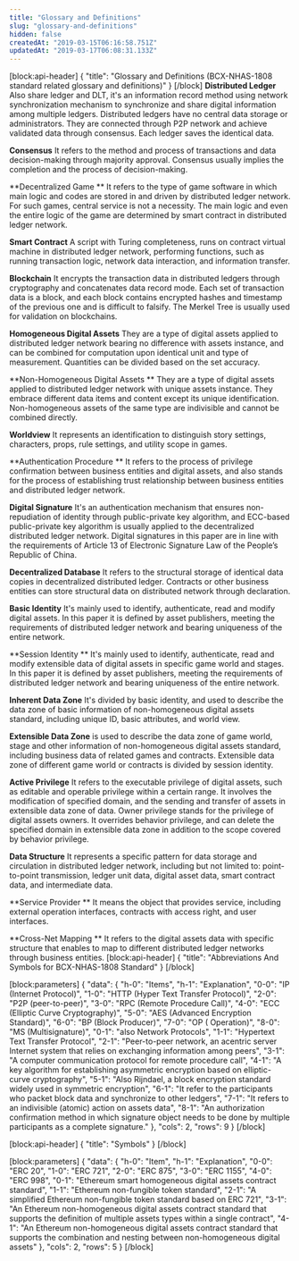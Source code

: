 ```yaml
---
title: "Glossary and Definitions"
slug: "glossary-and-definitions"
hidden: false
createdAt: "2019-03-15T06:16:58.751Z"
updatedAt: "2019-03-17T06:08:31.133Z"
---
```

[block:api-header]
{
  "title": "Glossary and Definitions (BCX-NHAS-1808 standard related glossary and definitions)"
}
[/block]
**Distributed Ledger**
Also share ledger and DLT, it's an information record method using network synchronization mechanism to synchronize and share digital information among multiple ledgers. Distributed ledgers have no central data storage or administrators. They are connected through P2P network and achieve validated data through consensus. Each ledger saves the identical data. 

**Consensus**
It refers to the method and process of transactions and data decision-making through majority approval. Consensus usually implies the completion and the process of decision-making.

**Decentralized Game **
It refers to the type of game software in which main logic and codes are stored in and driven by distributed ledger network. For such games, central service is not a necessity. The main logic and even the entire logic of the game are determined by smart contract in distributed ledger network.

**Smart Contract** 
A script with Turing completeness, runs on contract virtual machine in distributed ledger network, performing functions, such as running transaction logic, network data interaction, and information transfer.

**Blockchain** 
It encrypts the transaction data in distributed ledgers through cryptography and concatenates data record mode. Each set of transaction data is a block, and each block contains encrypted hashes and timestamp of the previous one and is difficult to falsify. The Merkel Tree is usually used for validation on blockchains.

**Homogeneous Digital Assets**
They are a type of digital assets applied to distributed ledger network bearing no difference with assets instance, and can be combined for computation upon identical unit and type of measurement. Quantities can be divided based on the set accuracy.

**Non-Homogeneous Digital Assets **
They are a type of digital assets applied to distributed ledger network with unique assets instance. They embrace different data items and content except its unique identification. Non-homogeneous assets of the same type are indivisible and cannot be combined directly.

**Worldview** 
It represents an identification to distinguish story settings, characters, props, rule settings, and utility scope in games.

**Authentication Procedure **
It refers to the process of privilege confirmation between business entities and digital assets, and also stands for the process of establishing trust relationship between business entities and distributed ledger network.

**Digital Signature**
It's an authentication mechanism that ensures non-repudiation of identity through public-private key algorithm, and ECC-based public-private key algorithm is usually applied to the decentralized distributed ledger network. Digital signatures in this paper are in line with the requirements of Article 13 of Electronic Signature Law of the People’s Republic of China.

**Decentralized Database** 
It refers to the structural storage of identical data copies in decentralized distributed ledger. Contracts or other business entities can store structural data on distributed network through declaration.

**Basic Identity**
It's mainly used to identify, authenticate, read and modify digital assets. In this paper it is defined by asset publishers, meeting the requirements of distributed ledger network and bearing uniqueness of the entire network.

**Session Identity **
It's mainly used to identify, authenticate, read and modify extensible data of digital assets in specific game world and stages. In this paper it is defined by asset publishers, meeting the requirements of distributed ledger network and bearing uniqueness of the entire network.

**Inherent Data Zone** 
It's divided by basic identity, and used to describe the data zone of basic information of non-homogeneous digital assets standard, including unique ID, basic attributes, and world view.

**Extensible Data Zone** 
is used to describe the data zone of game world, stage and other information of non-homogeneous digital assets standard, including business data of related games and contracts. Extensible data zone of different game world or contracts is divided by session identity.

**Active Privilege** 
It refers to the executable privilege of digital assets, such as editable and operable privilege within a certain range. It involves the modification of specified domain, and the sending and transfer of assets in extensible data zone of data.
Owner privilege stands for the privilege of digital assets owners. It overrides behavior privilege, and can delete the specified domain in extensible data zone in addition to the scope covered by behavior privilege.

**Data Structure** 
It represents a specific pattern for data storage and circulation in distributed ledger network, including but not limited to: point-to-point transmission, ledger unit data, digital asset data, smart contract data, and intermediate data.

**Service Provider **
It means the object that provides service, including external operation interfaces, contracts with access right, and user interfaces.

**Cross-Net Mapping **
It refers to the digital assets data with specific structure that enables to map to different distributed ledger networks through business entities.
[block:api-header]
{
  "title": "Abbreviations And Symbols for BCX-NHAS-1808 Standard"
}
[/block]

[block:parameters]
{
  "data": {
    "h-0": "Items",
    "h-1": "Explanation",
    "0-0": "IP (Internet Protocol)",
    "1-0": "HTTP (Hyper Text Transfer Protocol)",
    "2-0": "P2P (peer-to-peer)",
    "3-0": "RPC (Remote Procedure Call)",
    "4-0": "ECC (Elliptic Curve Cryptography)",
    "5-0": "AES (Advanced Encryption Standard)",
    "6-0": "BP (Block Producer)",
    "7-0": "OP ( Operation)",
    "8-0": "MS (Multisignature)",
    "0-1": "also Network Protocols",
    "1-1": "Hypertext Text Transfer Protocol",
    "2-1": "Peer-to-peer network, an acentric server Internet system that relies on exchanging information among peers",
    "3-1": "A computer communication protocol for remote procedure call",
    "4-1": "A key algorithm for establishing asymmetric encryption based on elliptic-curve cryptography",
    "5-1": "Also Rijndael, a block encryption standard widely used in symmetric encryption",
    "6-1": "It refer to the participants who packet block data and synchronize to other ledgers",
    "7-1": "It refers to an indivisible (atomic) action on assets data",
    "8-1": "An authorization confirmation method in which signature object needs to be done by multiple participants as a complete signature."
  },
  "cols": 2,
  "rows": 9
}
[/block]

[block:api-header]
{
  "title": "Symbols"
}
[/block]

[block:parameters]
{
  "data": {
    "h-0": "Item",
    "h-1": "Explanation",
    "0-0": "ERC 20",
    "1-0": "ERC 721",
    "2-0": "ERC 875",
    "3-0": "ERC 1155",
    "4-0": "ERC 998",
    "0-1": "Ethereum smart homogeneous digital assets contract standard",
    "1-1": "Ethereum non-fungible token standard",
    "2-1": "A simplified Ethereum non-fungible token standard based on ERC 721",
    "3-1": "An Ethereum non-homogeneous digital assets contract standard that supports the definition of multiple assets types within a single contract",
    "4-1": "An Ethereum non-homogeneous digital assets contract standard that supports the combination and nesting between non-homogeneous digital assets"
  },
  "cols": 2,
  "rows": 5
}
[/block]